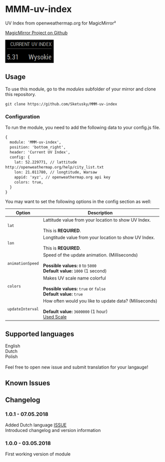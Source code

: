 # MMM-uv-index
UV Index from openweathermap.org for MagicMirror²

[MagicMirror Project on Github](https://github.com/MichMich/MagicMirror)

![Preview Image](image.png)

## Usage 

To use this module, go to the *modules* subfolder of your mirror and clone this repository.
```
git clone https://github.com/Sketusky/MMM-uv-index
```

### Configuration

To run the module, you need to add the following data to your config.js file.

```
{
  module: 'MMM-uv-index',
  position: 'bottom_right',
  header: 'Current UV Index',
  config: {
    lat: 52.229771, // lattitude http://openweathermap.org/help/city_list.txt
    lon: 21.011780, // longtitude, Warsaw
    appid: 'xyz', // openweathermap.org api key
    colors: true,
  }
}
```

You may want to set the following options in the config section as well:

| Option |  Description | 
|---|---|
| `lat` | Lattitude value from your location to show UV Index.<br><br>This is **REQUIRED**. | 
| `lon` | Longtitude value from your location to show UV Index.<br><br>This is **REQUIRED**. | 
| `animationSpeed` | Speed of the update animation. (Milliseconds)<br><br>**Possible values:** `0` to `5000`<br>**Default value:** `1000` (1 second) | 
| `colors` | Makes UV scale name colorful<br><br>**Possible values:** `true` or `false`<br>**Default value:** `true` | 
| `updateInterval` | How often would you like to update data? (Miliseconds)<br><br>**Default value:** `3600000` (1 hour)<br>[Used Scale](https://www.epa.gov/sunsafety/uv-index-scale-1)| 

## Supported languages
English<br>
Dutch<br>
Polish<br>
<br>
Feel free to open new issue and submit translation for your langauge!

## Known Issues


## Changelog
### 1.0.1 - 07.05.2018
Added Dutch language [ISSUE](https://github.com/Sketusky/MMM-uv-index/issues/1)<br>
Introduced changelog and version information
### 1.0.0 - 03.05.2018
First working version of module